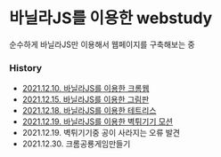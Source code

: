 # 바닐라JS를 이용한 webstudy

순수하게 바닐라JS만 이용해서 웹페이지를 구축해보는 중

### History
- [2021.12.10. 바닐라JS를 이용한 크롬웹](https://heyjin281129.github.io/webstudy/VanillaJS/VanillaJSCromeWeb/)
- [2021.12.15. 바닐라JS를 이용한 그림판](https://heyjin281129.github.io/webstudy/VanillaJS/VanillaJSPaintJS/index.html)
- [2021.12.18. 바닐라JS를 이용한 테트리스](https://heyjin281129.github.io/webstudy/VanillaJS/Tetris2/index.html)
- [2021.12.19. 바닐라JS를 이용한 벽튀기기 모션](https://heyjin281129.github.io/webstudy/VanillaJS/ball/index.html)
- 2021.12.19. 벽튀기기중 공이 사라지는 오류 발견
- 2021.12.30. 크롬공룡게임만들기

